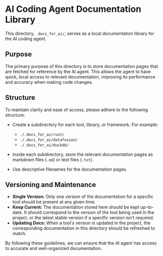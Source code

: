 # AI Coding Agent Documentation Library

This directory, `.docs_for_ai/`, serves as a local documentation library for the AI coding agent.

## Purpose

The primary purpose of this directory is to store documentation pages that are fetched for reference by the AI agent. This allows the agent to have quick, local access to relevant documentation, improving its performance and accuracy when making code changes.

## Structure

To maintain clarity and ease of access, please adhere to the following structure:

- Create a subdirectory for each tool, library, or framework. For example:
  - `./.docs_for_ai/rust/`
  - `./.docs_for_ai/datafusion/`
  - `./.docs_for_ai/duckdb/`

- Inside each subdirectory, store the relevant documentation pages as markdown files (`.md`) or text files (`.txt`).

- Use descriptive filenames for the documentation pages.

## Versioning and Maintenance

- **Single Version:** Only one version of the documentation for a specific tool should be present at any given time.
- **Keep Current:** The documentation stored here should be kept up-to-date. It should correspond to the version of the tool being used in the project, or the latest stable version if a specific version isn't required.
- **Updating Docs:** When a tool's version is updated in the project, the corresponding documentation in this directory should be refreshed to match.

By following these guidelines, we can ensure that the AI agent has access to accurate and well-organized documentation.
